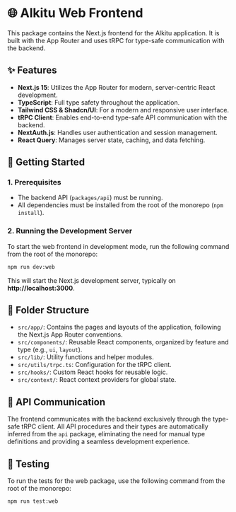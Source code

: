 # 🌐 Alkitu Web Frontend

This package contains the Next.js frontend for the Alkitu application. It is built with the App Router and uses tRPC for type-safe communication with the backend.

## ✨ Features

- **Next.js 15**: Utilizes the App Router for modern, server-centric React development.
- **TypeScript**: Full type safety throughout the application.
- **Tailwind CSS & Shadcn/UI**: For a modern and responsive user interface.
- **tRPC Client**: Enables end-to-end type-safe API communication with the backend.
- **NextAuth.js**: Handles user authentication and session management.
- **React Query**: Manages server state, caching, and data fetching.

## 🚀 Getting Started

### 1. Prerequisites

- The backend API (`packages/api`) must be running.
- All dependencies must be installed from the root of the monorepo (`npm install`).

### 2. Running the Development Server

To start the web frontend in development mode, run the following command from the root of the monorepo:

```bash
npm run dev:web
```

This will start the Next.js development server, typically on **http://localhost:3000**.

## 📁 Folder Structure

- `src/app/`: Contains the pages and layouts of the application, following the Next.js App Router conventions.
- `src/components/`: Reusable React components, organized by feature and type (e.g., `ui`, `layout`).
- `src/lib/`: Utility functions and helper modules.
- `src/utils/trpc.ts`: Configuration for the tRPC client.
- `src/hooks/`: Custom React hooks for reusable logic.
- `src/context/`: React context providers for global state.

## 🤝 API Communication

The frontend communicates with the backend exclusively through the type-safe tRPC client. All API procedures and their types are automatically inferred from the `api` package, eliminating the need for manual type definitions and providing a seamless development experience.

## 🧪 Testing

To run the tests for the web package, use the following command from the root of the monorepo:

```bash
npm run test:web
```
